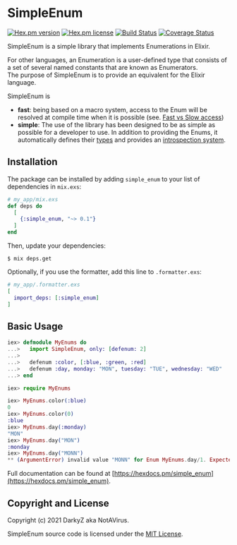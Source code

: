 # SimpleEnum

[![Hex.pm version](https://img.shields.io/hexpm/v/simple_enum.svg?style=flat)](https://hex.pm/packages/simple_enum)
[![Hex.pm license](https://img.shields.io/hexpm/l/simple_enum.svg?style=flat)](https://hex.pm/packages/simple_enum)
[![Build Status](https://github.com/ImNotAVirus/simple_enum/actions/workflows/tests.yml/badge.svg)](https://github.com/ImNotAVirus/simple_enum/actions/workflows/tests.yml)
[![Coverage Status](https://coveralls.io/repos/github/ImNotAVirus/simple_enum/badge.svg?branch=master)](https://coveralls.io/github/ImNotAVirus/simple_enum?branch=master)

<!-- MDOC !-->

SimpleEnum is a simple library that implements Enumerations in Elixir.

For other languages, an Enumeration is a user-defined type that consists of a set of several named constants that are known as Enumerators.  
The purpose of SimpleEnum is to provide an equivalent for the Elixir language.

SimpleEnum is

- **fast**: being based on a macro system, access to the Enum will be resolved at compile time when it is possible (see. [Fast vs Slow access](guides/fast_vs_slow_access.md))
- **simple**: The use of the library has been designed to be as simple as possible for a developer to use. In addition to providing the Enums, it automatically defines their [types](guides/enum_types.md) and provides an [introspection system](guides/introspection.md).

## Installation

The package can be installed by adding `simple_enum` to your list of dependencies
in `mix.exs`:

```elixir
# my_app/mix.exs
def deps do
  [
    {:simple_enum, "~> 0.1"}
  ]
end
```

Then, update your dependencies:

```sh-session
$ mix deps.get
```

Optionally, if you use the formatter, add this line to `.formatter.exs`:

```elixir
# my_app/.formatter.exs
[
  import_deps: [:simple_enum]
]
```

## Basic Usage

``` elixir
iex> defmodule MyEnums do
...>   import SimpleEnum, only: [defenum: 2]
...>
...>   defenum :color, [:blue, :green, :red]
...>   defenum :day, monday: "MON", tuesday: "TUE", wednesday: "WED"
...> end

iex> require MyEnums

iex> MyEnums.color(:blue)
0
iex> MyEnums.color(0)
:blue
iex> MyEnums.day(:monday)
"MON"
iex> MyEnums.day("MON")
:monday
iex> MyEnums.day("MONN")
** (ArgumentError) invalid value "MONN" for Enum MyEnums.day/1. Expected one of [:monday, :tuesday, :wednesday, "MON", "TUE", "WED"]
```

<!-- MDOC !-->

Full documentation can be found at [https://hexdocs.pm/simple_enum](https://hexdocs.pm/simple_enum).

## Copyright and License

Copyright (c) 2021 DarkyZ aka NotAVirus.

SimpleEnum source code is licensed under the [MIT License](LICENSE.md).
